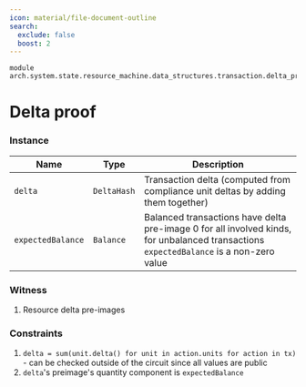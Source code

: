```yaml
---
icon: material/file-document-outline
search:
  exclude: false
  boost: 2
---
```


```juvix
module arch.system.state.resource_machine.data_structures.transaction.delta_proof;
```

# Delta proof

### Instance

|Name|Type|Description|
|-|-|-|
|`delta`|`DeltaHash`|Transaction delta (computed from compliance unit deltas by adding them together)
|`expectedBalance`|`Balance`| Balanced transactions have delta pre-image 0 for all involved kinds, for unbalanced transactions `expectedBalance` is a non-zero value

### Witness

1. Resource delta pre-images


### Constraints

1. `delta = sum(unit.delta() for unit in action.units for action in tx)` - can be checked outside of the circuit since all values are public
2. `delta`'s preimage's quantity component is `expectedBalance`